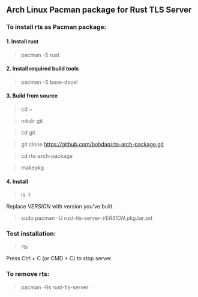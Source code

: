 ## Arch Linux Pacman package for Rust TLS Server

### To install rts as Pacman package:

#### 1. Install rust

> pacman -S rust

#### 2. Install required build tools
> pacman -S base-devel

#### 3. Build from source
> cd ~

> mkdir git

> cd git

> git clone https://github.com/bohdaq/rts-arch-package.git

> cd rts-arch-package

> makepkg

#### 4. Install 
> ls -l

Replace _VERSION_ with version you've built.

> sudo pacman -U rust-tls-server-_VERSION_.pkg.tar.zst


### Test installation:

> rts

Press Ctrl + C (or CMD + C) to stop server.

### To remove rts:

> pacman -Rs rust-tls-server
